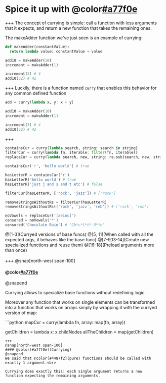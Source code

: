 # Spice it up with @color[#a77f0e](currying)
+++
The concept of currying is simple: call a function with less arguments that it expects, and return a new function that takes the remaining ones.

The makeAdder function we've just seen is an example of currying:
```python
def makeAdder(constantValue):
  return lambda value: constantValue + value

add10 = makeAdder(10)
increment = makeAdder(1)

increment(3) # 4
add10(32) # 42
```
+++
Luckily, there is a function named `curry` that enables this behavior for any common defined function
```python
add = curry(lambda x, y: x + y)

add10 = makeAdder(10)
increment = makeAdder(1)

increment(3) # 4
add10(32) # 42
```
+++
```python
containsCur = curry(lambda search, string: search in string)
filterCur = curry(lambda fn, iterable: filter(fn, iterable))
replaceCur = curry(lambda search, new, string: re.sub(search, new, string))

containsCur('r', 'hello world') # true

hasLetterR = containsCur('r')
hasLetterR('hello world') # true
hasLetterR('just j and s and t etc') # false

filterCur(hasLetterR, ['rock', 'jazz']) # ['rock']

removeStringsWithoutRs = filterCur(hasLetterR)
removeStringsWithoutRs(['rock', 'jazz', 'rnb']) # ['rock', 'rnb']

noVowels = replaceCur('[aeiou]')
censored = noVowels('*')
censored('Chocolate Rain') # 'Ch*c*l*t* R**n'
```
@[1-3](Curryed versions of base funcs)
@[5, 11](When called with all the expected args, it behaves like the base func)
@[7-9,13-14](Create new specialized functions and reuse them)
@[16-18](Preload arguments more than once)
<br><br>
+++
@snap[north-west span-100]
#### @color[#a77f0e](Currying)
@snapend
<div class="small">
Currying allows to specialize base functions without redefining logic.

Moreover any function that works on single elements can be transformed into a function that works on arrays simply by wrapping it with the curryed version of map:
</div>
```python
mapCur = curry(lambda fn, array: map(fn, array))

getChildren = lambda x: x.childNodes
allTheChildren = map(getChildren)
```
+++
@snap[north-west span-100]
#### @color[#a77f0e](Currying)
@snapend
We said that @color[#4487f2](pure) functions should be called with exactly 1 argument.<br>

Currying does exactly this: each single argument returns a new function expecting the remaining arguments.
